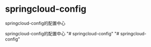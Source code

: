 # springcloud-config
springcloud-config的配置中心

springcloud-config的配置中心
"# springcloud-config" 
"# springcloud-config" 
